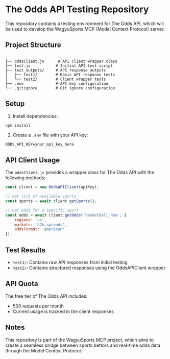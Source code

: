 # The Odds API Testing Repository

This repository contains a testing environment for The Odds API, which will be used to develop the WagyuSports MCP (Model Context Protocol) server.

## Project Structure

```
.
├── oddsClient.js      # API client wrapper class
├── test.js           # Initial API test script
├── test_outputs/     # API response outputs
│   ├── test1/        # Basic API response tests
│   └── test2/        # Client wrapper tests
├── .env              # API key configuration
└── .gitignore        # Git ignore configuration
```

## Setup

1. Install dependencies:
```bash
npm install
```

2. Create a `.env` file with your API key:
```
ODDS_API_KEY=your_api_key_here
```

## API Client Usage

The `oddsClient.js` provides a wrapper class for The Odds API with the following methods:

```javascript
const client = new OddsAPIClient(apiKey);

// Get list of available sports
const sports = await client.getSports();

// Get odds for a specific sport
const odds = await client.getOdds('basketball_nba', {
    regions: 'us',
    markets: 'h2h,spreads',
    oddsFormat: 'american'
});
```

## Test Results

- `test1/`: Contains raw API responses from initial testing
- `test2/`: Contains structured responses using the OddsAPIClient wrapper

## API Quota

The free tier of The Odds API includes:
- 500 requests per month
- Current usage is tracked in the client responses

## Notes

This repository is part of the WagyuSports MCP project, which aims to create a seamless bridge between sports bettors and real-time odds data through the Model Context Protocol.